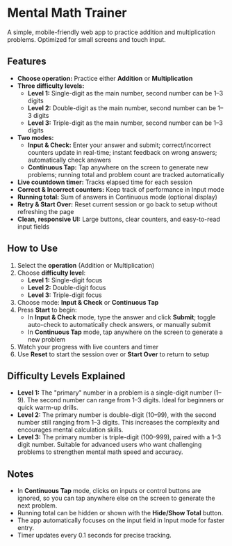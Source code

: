 # Mental Math Trainer

A simple, mobile-friendly web app to practice addition and multiplication problems. Optimized for small screens and touch input.

## Features

- **Choose operation:** Practice either **Addition** or **Multiplication**  
- **Three difficulty levels:**  
  - **Level 1:** Single-digit as the main number, second number can be 1–3 digits  
  - **Level 2:** Double-digit as the main number, second number can be 1–3 digits  
  - **Level 3:** Triple-digit as the main number, second number can be 1–3 digits  
- **Two modes:**  
  - **Input & Check:** Enter your answer and submit; correct/incorrect counters update in real-time; instant feedback on wrong answers; automatically check answers  
  - **Continuous Tap:** Tap anywhere on the screen to generate new problems; running total and problem count are tracked automatically  
- **Live countdown timer:** Tracks elapsed time for each session  
- **Correct & Incorrect counters:** Keep track of performance in Input mode  
- **Running total:** Sum of answers in Continuous mode (optional display)  
- **Retry & Start Over:** Reset current session or go back to setup without refreshing the page  
- **Clean, responsive UI:** Large buttons, clear counters, and easy-to-read input fields  

## How to Use

1. Select the **operation** (Addition or Multiplication)  
2. Choose **difficulty level**:  
   - **Level 1:** Single-digit focus  
   - **Level 2:** Double-digit focus  
   - **Level 3:** Triple-digit focus  
3. Choose mode: **Input & Check** or **Continuous Tap**  
4. Press **Start** to begin:  
   - In **Input & Check** mode, type the answer and click **Submit**; toggle auto-check to automatically check answers, or manually submit  
   - In **Continuous Tap** mode, tap anywhere on the screen to generate a new problem  
5. Watch your progress with live counters and timer  
6. Use **Reset** to start the session over or **Start Over** to return to setup  

## Difficulty Levels Explained

- **Level 1:** The "primary" number in a problem is a single-digit number (1–9). The second number can range from 1–3 digits. Ideal for beginners or quick warm-up drills.  
- **Level 2:** The primary number is double-digit (10–99), with the second number still ranging from 1–3 digits. This increases the complexity and encourages mental calculation skills.  
- **Level 3:** The primary number is triple-digit (100–999), paired with a 1–3 digit number. Suitable for advanced users who want challenging problems to strengthen mental math speed and accuracy.  

## Notes

- In **Continuous Tap** mode, clicks on inputs or control buttons are ignored, so you can tap anywhere else on the screen to generate the next problem.  
- Running total can be hidden or shown with the **Hide/Show Total** button.  
- The app automatically focuses on the input field in Input mode for faster entry.  
- Timer updates every 0.1 seconds for precise tracking.  

